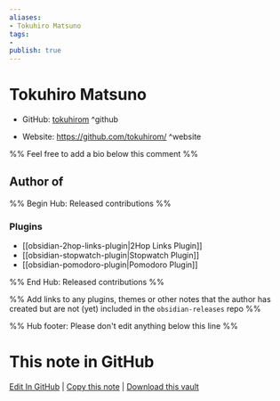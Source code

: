 ```yaml
---
aliases:
- Tokuhiro Matsuno
tags:
- 
publish: true
---
```


# Tokuhiro Matsuno

- GitHub: [tokuhirom](https://github.com/tokuhirom/) ^github
<!-- - Discord: `@` ^discord-->
- Website: <https://github.com/tokuhirom/> ^website
<!-- - [[Publish sites|Publish site]]: ^publish-->

%% Feel free to add a bio below this comment %%


## Author of

%% Begin Hub: Released contributions %%
### Plugins
- [[obsidian-2hop-links-plugin|2Hop Links Plugin]]
- [[obsidian-stopwatch-plugin|Stopwatch Plugin]]
- [[obsidian-pomodoro-plugin|Pomodoro Plugin]]

%% End Hub: Released contributions %%

%% Add links to any plugins, themes or other notes that the author has created but are not (yet) included in the `obsidian-releases` repo %%

<!--
### Unlisted plugins
-->

<!--
### Others
-->

<!--
## Sponsor this author
-->

<!-- - [[GitHub sponsors]]: [Sponsor @tokuhirom on GitHub Sponsors](https://github.com/sponsors/tokuhirom) ^github-sponsor-->
<!-- - [[Buy me a coffee]]: <https://> ^buy-me-a-coffee-->
<!-- - [[PayPal]]: <https://> ^paypal-->
<!-- - [[Patreon]]: <https://> ^patreon-->

<!--
## Follow this author
-->

<!-- - [[YouTube Channels|On YouTube]]: <https://> ^youtube-->
<!-- - Twitter: <https://> ^twitter-->
<!-- - ... -->

%% Hub footer: Please don't edit anything below this line %%

# This note in GitHub

<span class="git-footer">[Edit In GitHub](https://github.dev/obsidian-community/obsidian-hub/blob/main/01%20-%20Community/People/tokuhirom.md "git-hub-edit-note") | [Copy this note](https://raw.githubusercontent.com/obsidian-community/obsidian-hub/main/01%20-%20Community/People/tokuhirom.md "git-hub-copy-note") | [Download this vault](https://github.com/obsidian-community/obsidian-hub/archive/refs/heads/main.zip "git-hub-download-vault") </span>
